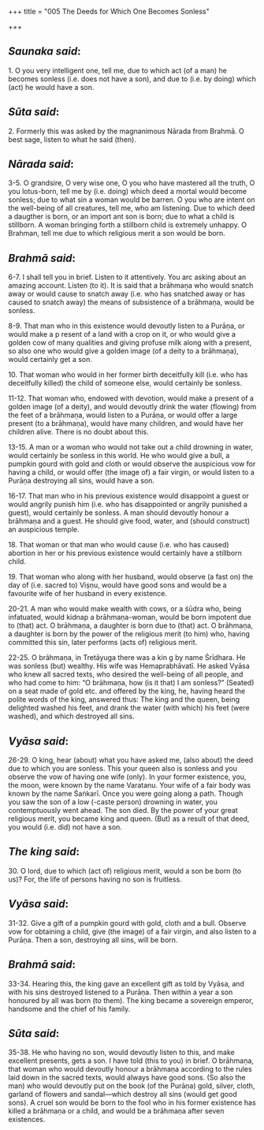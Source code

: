 +++
title = "005 The Deeds for Which One Becomes Sonless"

+++
 

## *Saunaka said*:

1\. O you very intelligent one, tell me, due to which act (of a man) he becomes sonless (i.e. does not have a son), and due to (i.e. by doing) which (act) he would have a son.

## *Sūta said*:

2\. Formerly this was asked by the magnanimous Nārada from Brahmā. O best sage, listen to what he said (then).

## *Nārada said*:

3-5. O grandsire, O very wise one, O you who have mastered all the truth, O you lotus-born, tell me by (i.e. doing) which deed a mortal would become sonless; due to what sin a woman would be barren. O you who are intent on the well-being of all creatures, tell me, who am listening. Due to which deed a daugther is born, or an import ant son is born; due to what a child is stillborn. A woman bringing forth a stillborn child is extremely unhappy. O Brahman, tell me due to which religious merit a son would be born.

## *Brahmā said*:

6-7. I shall tell you in brief. Listen to it attentively. You arc asking about an amazing account. Listen (to it). It is said that a brāhmaṇa who would snatch away or would cause to snatch away (i.e. who has snatched away or has caused to snatch away) the means of subsistence of a brāhmaṇa, would be sonless.

8-9. That man who in this existence would devoutly listen to a Purāṇa, or would make a p resent of a land with a crop on it, or who would give a golden cow of many qualities and giving profuse milk along with a present, so also one who would give a golden image (of a deity to a brāhmaṇa), would certainly get a son.

10\. That woman who would in her former birth deceitfully kill (i.e. who has deceitfully killed) the child of someone else, would certainly be sonless.

11-12. That woman who, endowed with devotion, would make a present of a golden image (of a deity), and would devoutly drink the water (flowing) from the feet of a brāhmaṇa, would listen to a Purāṇa, or would offer a large present (to a brāhmaṇa), would have many children, and would have her children alive. There is no doubt about this.

13-15. A man or a woman who would not take out a child drowning in water, would certainly be sonless in this world. He who would give a bull, a pumpkin gourd with gold and cloth or would observe the auspicious vow for having a child, or would offer (the image of) a fair virgin, or would listen to a Purāṇa destroying all sins, would have a son.

16-17. That man who in his previous existence would disappoint a guest or would angrily punish him (i.e. who has disappointed or angrily punished a guest), would certainly be sonless. A man should devoutly honour a brāhmaṇa and a guest. He should give food, water, and (should construct) an auspicious temple.

18\. That woman or that man who would cause (i.e. who has caused) abortion in her or his previous existence would certainly have a stillborn child.

19\. That woman who along with her husband, would observe (a fast on) the day of (i.e. sacred to) Viṣṇu, would have good sons and would be a favourite wife of her husband in every existence.

20-21. A man who would make wealth with cows, or a śūdra who, being infatuated, would kidnap a brāhmaṇa-woman, would be born impotent due to (that) act. O brāhmaṇa, a daughter is born due to (that) act. O brāhmaṇa, a daughter is born by the power of the religious merit (to him) who, having committed this sin, later performs (acts of) religious merit.

22-25. O brāhmaṇa, in Tretāyuga there was a kin g by name Śrīdhara. He was sonless (but) wealthy. His wife was Hemaprabhāvatī. He asked Vyāsa who knew all sacred texts, who desired the well-being of all people, and who had come to him: “O brāhmaṇa, how (is it that) I am sonless?” (Seated) on a seat made of gold etc. and offered by the king, he, having heard the polite words of the king, answered thus: The king and the queen, being delighted washed his feet, and drank the water (with which) his feet (were washed), and which destroyed all sins.

## *Vyāsa said*:

26-29. O king, hear (about) what you have asked me, (also about) the deed due to which you are sonless. This your queen also is sonless and you observe the vow of having one wife (only). In your former existence, you, the moon, were known by the name Varatanu. Your wife of a fair body was known by the name Śaṅkarī. Once you were going along a path. Though you saw the son of a low (-caste person) drowning in water, you contemptuously went ahead. The son died. By the power of your great religious merit, you became king and queen. (But) as a result of that deed, you would (i.e. did) not have a son.

## *The king said*:

30\. O lord, due to which (act of) religious merit, would a son be born (to us)? For, the life of persons having no son is fruitless.

## *Vyāsa said*:

31-32. Give a gift of a pumpkin gourd with gold, cloth and a bull. Observe vow for obtaining a child, give (the image) of a fair virgin, and also listen to a Purāṇa. Then a son, destroying all sins, will be born.

## *Brahmā said*:

33-34. Hearing this, the king gave an excellent gift as told by Vyāsa, and with his sins destroyed listened to a Purāṇa. Then within a year a son honoured by all was born (to them). The king became a sovereign emperor, handsome and the chief of his family.

## *Sūta said*:

35-38. He who having no son, would devoutly listen to this, and make excellent presents, gets a son. I have told (this to you) in brief. O brāhmaṇa, that woman who would devoutly honour a brāhmaṇa according to the rules laid down in the sacred texts, would always have good sons. (So also the man) who would devoutly put on the book (of the Purāṇa) gold, silver, cloth, garland of flowers and sandal—which destroy all sins (would get good sons). A cruel son would be born to the fool who in his former existence has killed a brāhmaṇa or a child, and would be a brāhmaṇa after seven existences.


